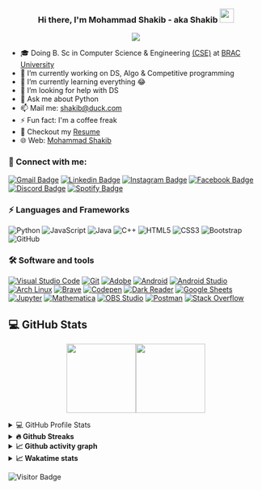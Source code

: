 <h3 align="center">
  Hi there, I'm Mohammad Shakib - aka <b> Shakib </b>
  <img src="https://media.giphy.com/media/hvRJCLFzcasrR4ia7z/giphy.gif" width="28">
</h3> 

<p align="center">
  <img src="https://readme-typing-svg.herokuapp.com?font=Ubuntu&color=1567F7&size=22&center=true&lines=Hello+World!;Welcome+to+my+GitHub+profile;Feel+free+to+look+around...;Reach+me+out+if+you+need+help!;Nice+to+meet+you...!;Have+a+nice+day!">
</p>

- 🎓 Doing B. Sc in Computer Science & Engineering [(CSE)](https://www.bracu.ac.bd/academics/departments/computer-science-and-engineering/bachelor-science-computer-science-and/cse) at [BRAC University](https://www.bracu.ac.bd/)
- 🔭 I’m currently working on DS, Algo & Competitive programming
- 🌱 I’m currently learning everything 😂
- 🤔 I’m looking for help with DS
- 💬 Ask me about Python
- 📫 Mail me: shakib@duck.com
- ⚡ Fun fact: I'm a coffee freak 
- 📃 Checkout my [Resume](https://github.com/Mo-Shakib/Mo-Shakib/blob/main/Resume_300821.pdf)
- 🌐 Web: [Mohammad Shakib](http://mo-shakib.me)

### 🔗 Connect with me:

[![Gmail Badge](https://img.shields.io/badge/-shakib@duck.com-c14438?style=flat-square&logo=Gmail&logoColor=white&link=mailto:shakib@duck.com)](mailto:shakib@duck.com)
[![Linkedin Badge](https://img.shields.io/badge/-MohammadShakib-blue?style=flat-square&logo=Linkedin&logoColor=white&link=https://www.linkedin.com/in/mohammadshakib/)](https://www.linkedin.com/in/mohammadshakib/)
[![Instagram Badge](https://img.shields.io/badge/-mo__shakib-ac28a3?style=flat-square&logo=instagram&logoColor=white&link=https://instagram.com/mo__shakib/)](https://instagram.com/mo__shakib)
[![Facebook Badge](https://img.shields.io/badge/-Shakib-blue?style=flat-square&logo=Facebook&logoColor=white&link=https://www.facebook.com/MoShakib.official/)](https://www.facebook.com/MoShakib.official/)
[![Discord Badge](https://img.shields.io/badge/-Shakib-40567A?style=flat-square&logo=Discord&logoColor=white&link=https://discordapp.com/users/Shakib#1251/)](https://discordapp.com/users/Shakib#1251/)
[![Spotify Badge](https://img.shields.io/badge/-Shakib-1ed760?style=flat-square&logo=Spotify&logoColor=white&link=https://open.spotify.com/user/88pbsh9j785gn4jpps10xat7c?si=accbf9417fe34b1b/)](https://open.spotify.com/user/88pbsh9j785gn4jpps10xat7c?si=accbf9417fe34b1b)



### ⚡ Languages and Frameworks
![Python](https://img.shields.io/badge/-Python-yellow?style=flat-square&logo=Python)
![JavaScript](https://img.shields.io/badge/-JavaScript-blue?style=flat-square&logo=javascript)
![Java](https://img.shields.io/badge/-java-E34A86?style=flat-square&logo=java)
![C++](https://img.shields.io/badge/-C++-00599C?style=flat-square&logo=c)
![HTML5](https://img.shields.io/badge/-HTML5-E34F26?style=flat-square&logo=html5&logoColor=white)
![CSS3](https://img.shields.io/badge/-CSS3-1572B6?style=flat-square&logo=css3)
![Bootstrap](https://img.shields.io/badge/-Bootstrap-563D7C?style=flat-square&logo=bootstrap)
![GitHub](https://img.shields.io/badge/-GitHub-181717?style=flat-square&logo=github)

### 🛠 Software and tools

<p>
    <a href="#"><img alt="Visual Studio Code" src="https://img.shields.io/badge/Visual%20Studio%20Code-0078d7.svg?logo=visual-studio-code&logoColor=white"></a>
    <a href="#"><img alt="Git" src="https://img.shields.io/badge/Git-F05033.svg?logo=git&logoColor=white"></a>
    <a href="#"><img alt="Adobe" src="https://img.shields.io/badge/Adobe-FF0000.svg?logo=adobe&logoColor=white"></a>
    <a href="#"><img alt="Android" src="https://img.shields.io/badge/Android-3DDC84?logo=android&logoColor=white"></a>
    <a href="#"><img alt="Android Studio" src="https://img.shields.io/badge/Android%20Studio-008678.svg?logo=android-studio&logoColor=white"></a>
    <a href="#"><img alt="Arch Linux" src="https://img.shields.io/badge/Arch%20Linux-1793D1.svg?logo=arch-linux&logoColor=white"></a>
    <a href="#"><img alt="Brave" src="https://img.shields.io/badge/-Brave-FB542B?logo=brave&logoColor=white"></a>
    <a href="#"><img alt="Codepen" src="https://img.shields.io/badge/Codepen-000000.svg?logo=codepen&logoColor=white"></a>
    <a href="#"><img alt="Dark Reader" src="https://img.shields.io/badge/-Dark%20Reader-141E24?logo=dark-reader&logoColor=white"></a>
    <a href="#"><img alt="Google Sheets" src="https://img.shields.io/badge/Google%20Sheets-34A853.svg?logo=google%20sheets&logoColor=white"></a>
    <a href="#"><img alt="Jupyter" src="https://img.shields.io/badge/Jupyter-F37626.svg?logo=Jupyter&logoColor=white"></a>
    <a href="#"><img alt="Mathematica" src="https://img.shields.io/badge/Mathematica-DD1100.svg?logo=wolfram-mathematica&logoColor=white"></a>
    <a href="#"><img alt="OBS Studio" src="https://img.shields.io/badge/-OBS%20Studio-302E31?logo=obs-studio&logoColor=white"></a>
    <a href="#"><img alt="Postman" src="https://img.shields.io/badge/Postman-FF6C37?logo=postman&logoColor=white"></a>
    <a href="#"><img alt="Stack Overflow" src="https://img.shields.io/badge/-Stack%20Overflow-FE7A16?logo=stack-overflow&logoColor=white"></a>    
</p>

## 💻 GitHub Stats
<p align="center">
<a href="https://www.github.com/Mo-Shakib"><img height="137px" src="https://github-readme-stats.vercel.app/api?username=Mo-Shakib&hide_title=false&hide_border=true&show_icons=true&count_private=true&line_height=21&theme=dark" /><!-- wi*quL3fcV --><img height="137px" src="https://github-readme-stats.vercel.app/api/top-langs/?username=Mo-Shakib&hide_title=true&hide_border=true&layout=compact&langs_count=8&theme=dark" /></a></p>

<details> 
  <summary>💻 GitHub Profile Stats</summary>
  <br/>
    <a href="https://github.com/mo-shakib/github-readme-stats"><img alt="Shakib's Github Stats" src="https://mo-shakib-github-readme-stats.vercel.app/api/?username=mo-shakib&show_icons=true&count_private=true&theme=react&hide_border=true&bg_color=1F222E&title_color=F85D7F&icon_color=F8D866" height="192px"/></a>
  <a href="https://github.com/mo-shakib/github-readme-stats"><img alt="Shakib's Top Languages" src="https://github-readme-stats.vercel.app/api/top-langs/?username=mo-shakib&langs_count=8&layout=compact&theme=react&hide_border=true&bg_color=1F222E&title_color=F85D7F&icon_color=F8D866&hide=Jupyter%20Notebook" height="192px"/></a>
  <br/>
  <b>Note:</b> Top languages is only a metric of the languages my public code consists of and doesn't reflect experience or skill level.
</details>

<details>	
  <summary><b>🔥 Github Streaks</b></summary><br>
  <p align="center">
  <img height="180em" src="https://github-readme-streak-stats.herokuapp.com/?user=mo-shakib&hide_border=false&theme=dark" /></p>
</details>

<details>	
  <summary><b>&#x1f4c8; Github activity graph</b></summary>
  <!-- Github activity graph -->
<a href="https://activity-graph.herokuapp.com/graph?username=mo-shakib&theme=github"> <img alt="Shakib's Activity Graph" src="https://activity-graph.herokuapp.com/graph?username=mo-shakib&bg_color=0e0f11&color=ffffff&line=238636&point=FFFFFF&hide_border=true" /> </a>
</details>

<details>	
  <summary><b>&#x1f4c8; Wakatime stats</b></summary><br>
  <img height="180em" src="https://github-readme-stats.vercel.app/api/wakatime?username=shakib&theme=dark" />
</details>

![Visitor Badge](https://visitor-badge.laobi.icu/badge?page_id=mo-shakib.aemmadi)
